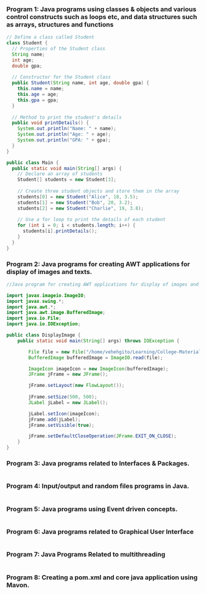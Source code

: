 ### Program 1: Java programs using classes & objects and various control constructs such as loops etc, and data structures such as arrays, structures and functions

```java
// Define a class called Student
class Student {
  // Properties of the Student class
  String name;
  int age;
  double gpa;
  
  // Constructor for the Student class
  public Student(String name, int age, double gpa) {
    this.name = name;
    this.age = age;
    this.gpa = gpa;
  }
  
  // Method to print the student's details
  public void printDetails() {
    System.out.println("Name: " + name);
    System.out.println("Age: " + age);
    System.out.println("GPA: " + gpa);
  }
}

public class Main {
  public static void main(String[] args) {
    // Declare an array of students
    Student[] students = new Student[3];
    
    // Create three student objects and store them in the array
    students[0] = new Student("Alice", 18, 3.5);
    students[1] = new Student("Bob", 20, 3.2);
    students[2] = new Student("Charlie", 19, 3.8);
    
    // Use a for loop to print the details of each student
    for (int i = 0; i < students.length; i++) {
      students[i].printDetails();
    }
  }
}
```

### Program 2: Java programs for creating AWT applications for display of images and texts.

```java
//Java program for creating AWT applications for display of images and texts.

import javax.imageio.ImageIO;
import javax.swing.*;
import java.awt.*;
import java.awt.image.BufferedImage;
import java.io.File;
import java.io.IOException;

public class DisplayImage {
    public static void main(String[] args) throws IOException {

        File file = new File("/home/vehehgito/Learning/College-Material/4 Semester/IT201 Java Programming/02/assets/DMRC map.jpg");
        BufferedImage bufferedImage = ImageIO.read(file);

        ImageIcon imageIcon = new ImageIcon(bufferedImage);
        JFrame jFrame = new JFrame();

        jFrame.setLayout(new FlowLayout());
        
        jFrame.setSize(500, 500);
        JLabel jLabel = new JLabel();

        jLabel.setIcon(imageIcon);
        jFrame.add(jLabel);
        jFrame.setVisible(true);

        jFrame.setDefaultCloseOperation(JFrame.EXIT_ON_CLOSE);
    }
}
```

### Program 3: Java programs related to Interfaces & Packages.
```java

```

### Program 4: Input/output and random files programs in Java.
```java

```

### Program 5: Java programs using Event driven concepts.
```java

```

### Program 6: Java programs related to Graphical User Interface
```java

```

### Program 7: Java Programs Related to multithreading
```java

```

### Program 8: Creating a pom.xml and core java application using Mavon.
```java

```